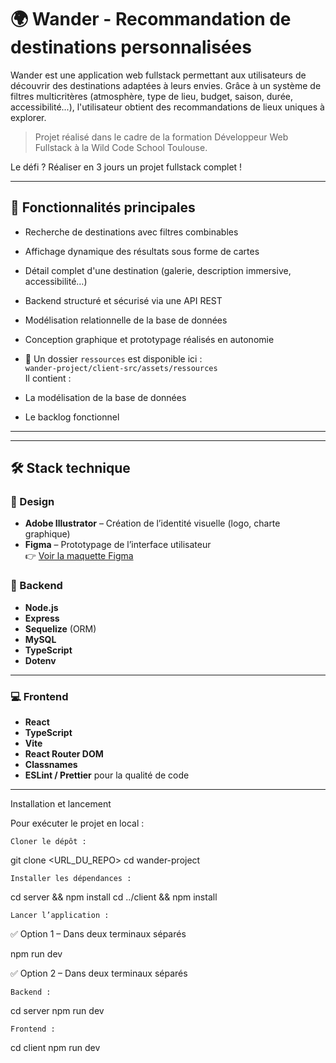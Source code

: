 # 🌍 Wander - Recommandation de destinations personnalisées

Wander est une application web fullstack permettant aux utilisateurs de découvrir des destinations adaptées à leurs envies. Grâce à un système de filtres multicritères (atmosphère, type de lieu, budget, saison, durée, accessibilité...), l'utilisateur obtient des recommandations de lieux uniques à explorer.

> Projet réalisé dans le cadre de la formation Développeur Web Fullstack à la Wild Code School Toulouse.
> 
Le défi ? Réaliser en 3 jours un projet fullstack complet !

---

## 🚀 Fonctionnalités principales

- Recherche de destinations avec filtres combinables
- Affichage dynamique des résultats sous forme de cartes
- Détail complet d'une destination (galerie, description immersive, accessibilité…)
- Backend structuré et sécurisé via une API REST
- Modélisation relationnelle de la base de données
- Conception graphique et prototypage réalisés en autonomie

- 📁 Un dossier `ressources` est disponible ici :  
`wander-project/client-src/assets/ressources`  
Il contient :
- La modélisation de la base de données
- Le backlog fonctionnel

---

---

## 🛠️ Stack technique

### 🎨 Design

- **Adobe Illustrator** – Création de l’identité visuelle (logo, charte graphique)
- **Figma** – Prototypage de l’interface utilisateur  
  👉 [Voir la maquette Figma](https://www.figma.com/proto/GbZVgfQH0GgRcvDupyTnHS/Untitled?node-id=2-2&starting-point-node-id=2%3A2&t=3Yc38YtQ1WCQrrGC-1)

### 🧠 Backend

- **Node.js**
- **Express**
- **Sequelize** (ORM)
- **MySQL**
- **TypeScript**
- **Dotenv**

---

### 💻 Frontend

- **React**
- **TypeScript**
- **Vite**
- **React Router DOM**
- **Classnames**
- **ESLint / Prettier** pour la qualité de code

---

Installation et lancement

Pour exécuter le projet en local :

    Cloner le dépôt :

git clone <URL_DU_REPO>
cd wander-project

    Installer les dépendances :

cd server && npm install
cd ../client && npm install

    Lancer l’application :

✅ Option 1 – Dans deux terminaux séparés

 npm run dev

✅ Option 2 – Dans deux terminaux séparés

    Backend :

cd server
npm run dev

    Frontend :

cd client
npm run dev

